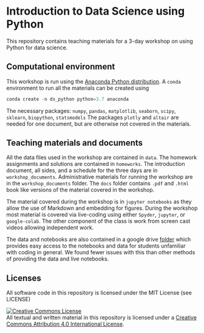 

# Introduction to Data Science using Python

This repository contains teaching materials for a 3-day workshop on using 
Python for data science. 

## Computational environment

This workshop is run using the [Anaconda Python distribution](https;//www.anaconda.com). A `conda` environment to run all the materials can be created using 

```python
conda create -n ds_python python=3.7 anaconda
```
The necessary packages: `numpy`, `pandas`, `matplotlib`, `seaborn`, `scipy`, `sklearn`, `biopython`, `statsmodels`
The packages `plotly` and `altair` are needed for one document, but are otherwise not covered in the materials. 

## Teaching materials and documents
All the data files used in the workshop are contained in `data`. The homework assignments and solutions are contained in `homeworks`. The introduction document, all sides, and a schedule for the three days are in `workshop_documents`. Administrative materials for running the workshop are in the `workshop_documents` folder. The `docs` folder contains `.pdf` and `.html` book like versions of the material covered in the workshop. 

The material covered during the workshop is in `jupyter notebooks` as they allow the use of Markdown and embedding for figures. During the workshop most material is covered via live-coding using either `Spyder`, `jupyter`, or `google-colab`. The other component of the class is work from screen cast videos allowing independent work. 

The data and notebooks are also contained in a google drive [folder](https://drive.google.com/drive/folders/1b34gkpGXjP8LDLq5rMJ7mUoCJX8pMt4d?usp=sharing) which provides easy access to the notebooks and data for students unfamiliar with coding in general. We found fewer issues with this than other methods of providing the data and live notebooks.


## Licenses

All software code in this repository is licensed under the MIT License (see LICENSE)

<a rel="license" href="http://creativecommons.org/licenses/by/4.0/"><img alt="Creative Commons License" style="border-width:0" src="https://i.creativecommons.org/l/by/4.0/88x31.png" /></a><br />All textual and written material in this repository is licensed under a <a rel="license" href="http://creativecommons.org/licenses/by/4.0/">Creative Commons Attribution 4.0 International License</a>.
